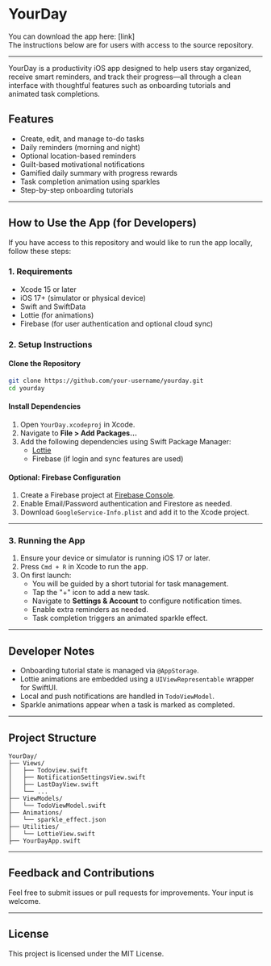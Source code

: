 # YourDay

You can download the app here: [link]  
The instructions below are for users with access to the source repository.

---

YourDay is a productivity iOS app designed to help users stay organized, receive smart reminders, and track their progress—all through a clean interface with thoughtful features such as onboarding tutorials and animated task completions.

## Features

- Create, edit, and manage to-do tasks
- Daily reminders (morning and night)
- Optional location-based reminders
- Guilt-based motivational notifications
- Gamified daily summary with progress rewards
- Task completion animation using sparkles
- Step-by-step onboarding tutorials

---

## How to Use the App (for Developers)

If you have access to this repository and would like to run the app locally, follow these steps:

### 1. Requirements

- Xcode 15 or later
- iOS 17+ (simulator or physical device)
- Swift and SwiftData
- Lottie (for animations)
- Firebase (for user authentication and optional cloud sync)

### 2. Setup Instructions

#### Clone the Repository

```bash
git clone https://github.com/your-username/yourday.git
cd yourday
```

#### Install Dependencies

1. Open `YourDay.xcodeproj` in Xcode.
2. Navigate to **File > Add Packages…**
3. Add the following dependencies using Swift Package Manager:
   - [Lottie](https://github.com/airbnb/lottie-ios)
   - Firebase (if login and sync features are used)

#### Optional: Firebase Configuration

1. Create a Firebase project at [Firebase Console](https://console.firebase.google.com/).
2. Enable Email/Password authentication and Firestore as needed.
3. Download `GoogleService-Info.plist` and add it to the Xcode project.

---

### 3. Running the App

1. Ensure your device or simulator is running iOS 17 or later.
2. Press `Cmd + R` in Xcode to run the app.
3. On first launch:
   - You will be guided by a short tutorial for task management.
   - Tap the "+" icon to add a new task.
   - Navigate to **Settings & Account** to configure notification times.
   - Enable extra reminders as needed.
   - Task completion triggers an animated sparkle effect.

---

## Developer Notes

- Onboarding tutorial state is managed via `@AppStorage`.
- Lottie animations are embedded using a `UIViewRepresentable` wrapper for SwiftUI.
- Local and push notifications are handled in `TodoViewModel`.
- Sparkle animations appear when a task is marked as completed.

---

## Project Structure

```
YourDay/
├── Views/
│   ├── Todoview.swift
│   ├── NotificationSettingsView.swift
│   ├── LastDayView.swift
│   └── ...
├── ViewModels/
│   └── TodoViewModel.swift
├── Animations/
│   └── sparkle_effect.json
├── Utilities/
│   └── LottieView.swift
├── YourDayApp.swift
```

---

## Feedback and Contributions

Feel free to submit issues or pull requests for improvements. Your input is welcome.

---

## License

This project is licensed under the MIT License.

